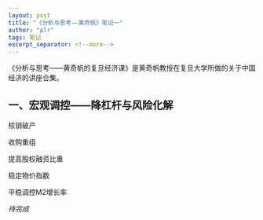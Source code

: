 ```yaml
---
layout: post
title: "《分析与思考——黄奇帆》笔记一"
author: "plr"
tags: 笔记
excerpt_separator: <!--more-->
---
```


《分析与思考——黄奇帆的复旦经济课》是黄奇帆教授在复旦大学所做的关于中国经济的讲座合集。<!--more-->

## 一、宏观调控——降杠杆与风险化解

核销破产

收购重组

提高股权融资比重

稳定物价指数

平稳调控M2增长率


*待完成*
